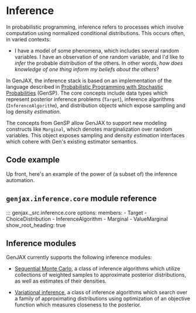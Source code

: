 # Inference

In probabilistic programming, inference refers to processes which involve computation using normalized conditional distributions. This occurs often, in varied contexts:

* I have a model of some phenomena, which includes several random variables. I have an observation of one random variable, and I'd like to _infer_ the probable distribution of the others. In other words, _how does knowledge of one thing inform my beliefs about the others_?

In GenJAX, the inference stack is based on an implementation of the language described in [Probabilistic Programming with Stochastic Probabilities](https://dl.acm.org/doi/abs/10.1145/3591290) (GenSP). The core concepts include data types which represent posterior inference problems (`Target`), inference algorithms (`InferenceAlgorithm`), and distribution objects which expose sampling and log density _estimation_. 

The concepts from GenSP allow GenJAX to support new modeling constructs like `Marginal`, which denotes marginalization over random variables. This object exposes sampling and density _estimation_ interfaces which cohere with Gen's existing estimator semantics.

## Code example

Up front, here's an example of the power of (a subset of) the inference automation.

## `genjax.inference.core` module reference

::: genjax._src.inference.core
    options:
      members:
        - Target
        - ChoiceDistribution
        - InferenceAlgorithm
        - Marginal
        - ValueMarginal
      show_root_heading: true

## Inference modules

GenJAX currently supports the following inference modules:

* [Sequential Monte Carlo](./smc.md), a class of inference algorithms which utilize collections of weighted samples to approximate posterior distributions, as well as estimates of their densities.

* [Variational inference](./vi.md), a class of inference algorithms which search over a family of approximating distributions using optimization of an objective function which measures closeness to the posterior.
